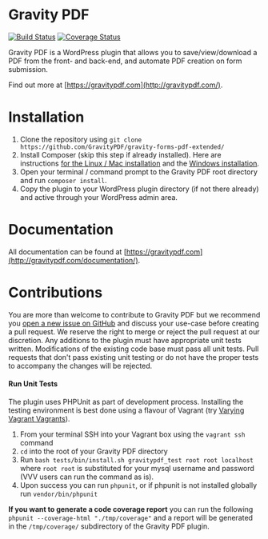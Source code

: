 Gravity PDF
==========================

[![Build Status](https://travis-ci.org/GravityPDF/gravity-forms-pdf-extended.svg?branch=premium)](https://travis-ci.org/GravityPDF/gravity-forms-pdf-extended) [![Coverage Status](https://coveralls.io/repos/GravityPDF/gravity-forms-pdf-extended/badge.svg?branch=premium&service=github)](https://coveralls.io/github/GravityPDF/gravity-forms-pdf-extended?branch=premium)

Gravity PDF is a WordPress plugin that allows you to save/view/download a PDF from the front- and back-end, and automate PDF creation on form submission.

Find out more at [https://gravitypdf.com](http://gravitypdf.com/).

# Installation

1. Clone the repository using `git clone https://github.com/GravityPDF/gravity-forms-pdf-extended/`
1. Install Composer (skip this step if already installed). Here are instructions [for the Linux / Mac installation](https://getcomposer.org/doc/00-intro.md#installation-linux-unix-osx) and the [Windows installation](https://getcomposer.org/doc/00-intro.md#installation-windows).
1. Open your terminal / command prompt to the Gravity PDF root directory and run `composer install`.
1. Copy the plugin to your WordPress plugin directory (if not there already) and active through your WordPress admin area.

# Documentation

All documentation can be found at [https://gravitypdf.com](http://gravitypdf.com/documentation/).

# Contributions
You are more than welcome to contribute to Gravity PDF but we recommend you [open a new issue on GitHub](https://github.com/GravityPDF/gravity-forms-pdf-extended/issues) and discuss your use-case before creating a pull request. We reserve the right to merge or reject the pull request at our discretion. Any additions to the plugin must have appropriate unit tests written. Modifications of the existing code base must pass all unit tests. Pull requests that don't pass existing unit testing or do not have the proper tests to accompany the changes will be rejected.

#### Run Unit Tests

The plugin uses PHPUnit as part of development process. Installing the testing environment is best done using a flavour of Vagrant (try [Varying Vagrant Vagrants](https://github.com/Varying-Vagrant-Vagrants/VVV)).

1. From your terminal SSH into your Vagrant box using the `vagrant ssh` command
2. `cd` into the root of your Gravity PDF directory
3. Run `bash tests/bin/install.sh gravitypdf_test root root localhost` where `root root` is substituted for your mysql username and password (VVV users can run the command as is).
4. Upon success you can run `phpunit`, or if phpunit is not installed globally run `vendor/bin/phpunit`

__If you want to generate a code coverage report__ you can run the following `phpunit --coverage-html "./tmp/coverage"` and a report will be generated in the `/tmp/coverage/` subdirectory of the Gravity PDF plugin.
